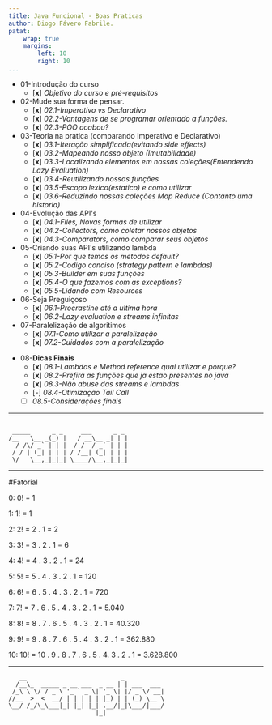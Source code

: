 ```yaml
---
title: Java Funcional - Boas Praticas
author: Diogo Fávero Fabrile.
patat:
    wrap: true
    margins:
        left: 10
        right: 10
...
```


* 01-Introdução do curso
    + [**x**] _Objetivo do curso e pré-requisitos_
* 02-Mude sua forma de pensar.
    + [**x**] _02.1-Imperativo vs Declarativo_
    + [**x**] _02.2-Vantagens de se programar orientado a funções._
    + [**x**] _02.3-POO acabou?_
* 03-Teoria na pratica (comparando Imperativo e Declarativo)
    + [**x**] _03.1-Iteração simplificada(evitando side effects)_
    + [**x**] _03.2-Mapeando nosso objeto (Imutabilidade)_
    + [**x**] _03.3-Localizando elementos em nossas coleções(Entendendo Lazy Evaluation)_
    + [**x**] _03.4-Reutilizando nossas funções_
    + [**x**] _03.5-Escopo lexico(estatico) e como utilizar_
    + [**x**] _03.6-Reduzindo nossas coleções Map Reduce (Contanto uma historia)_
* 04-Evolução das API's
    + [**x**] _04.1-Files, Novas formas de utilizar_
    + [**x**] _04.2-Collectors, como coletar nossos objetos_
    + [**x**] _04.3-Comparators, como comparar seus objetos_
* 05-Criando suas API's utilizando lambda
    + [**x**] _05.1-Por que temos os metodos default?_
    + [**x**] _05.2-Codigo conciso (strategy pattern e lambdas)_
    + [**x**] _05.3-Builder em suas funções_
    + [**x**] _05.4-O que fazemos com as exceptions?_
    + [**x**] _05.5-Lidando com Resources_
* 06-Seja Preguiçoso
    + [**x**] _06.1-Procrastine até a ultima hora_
    + [**x**] _06.2-Lazy evaluation e streams infinitas_    
* 07-Paralelização de algoritimos
    + [**x**] _07.1-Como utilizar a paralelização_
    + [**x**] _07.2-Cuidados com a paralelização_
+ 08-**Dicas Finais**
    + [**x**] _08.1-Lambdas e Method reference qual utilizar e porque?_
    + [**x**] _08.2-Prefira as funções que ja estao presentes no java_
    + [**x**] _08.3-Não abuse das streams e lambdas_
    + [_-_] _08.4-Otimização Tail Call_
    + [ ] _08.5-Considerações finais_

---

~~~~~

 _____      _ _     ___      _ _ 
/__   \__ _(_) |   / __\__ _| | |
  / /\/ _` | | |  / /  / _` | | |
 / / | (_| | | | / /__| (_| | | |
 \/   \__,_|_|_| \____/\__,_|_|_|

~~~~~

---

#Fatorial

0: 0! = 1

1: 1! = 1

2: 2! = 2 . 1 = 2 

3: 3! = 3 . 2 . 1 = 6

4: 4! = 4 . 3 . 2 . 1 = 24

5: 5! = 5 . 4 . 3 . 2 . 1 = 120

6: 6! = 6 . 5 . 4 . 3 . 2 . 1 = 720

7: 7! = 7 . 6 . 5 . 4 . 3 . 2 . 1 = 5.040

8: 8! = 8 . 7 . 6 . 5 . 4 . 3 . 2 . 1 = 40.320

9: 9! = 9 . 8 . 7 . 6 . 5 . 4 . 3 . 2 . 1 = 362.880

10: 10! = 10 . 9 . 8 . 7 . 6 . 5 . 4. 3 . 2 . 1 = 3.628.800

---

~~~~~
   __                          _           
  /__\_  _____ _ __ ___  _ __ | | ___  ___ 
 /_\ \ \/ / _ \ '_ ` _ \| '_ \| |/ _ \/ __|
//__  >  <  __/ | | | | | |_) | | (_) \__ \
\__/ /_/\_\___|_| |_| |_| .__/|_|\___/|___/
                        |_|                
~~~~~
